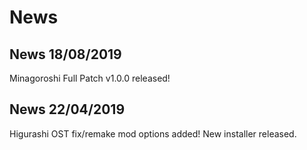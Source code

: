 # News

## News 18/08/2019

Minagoroshi Full Patch v1.0.0 released!

## News 22/04/2019

Higurashi OST fix/remake mod options added!
New installer released.
